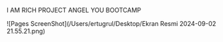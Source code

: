 I AM RICH PROJECT
ANGEL YOU BOOTCAMP



![Pages ScreenShot](/Users/ertugrul/Desktop/Ekran Resmi 2024-09-02 21.55.21.png)